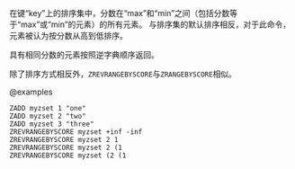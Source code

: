 在键“key”上的排序集中，分数在“max”和“min”之间（包括分数等于“max”或“min”的元素）的所有元素。
与排序集的默认排序相反，对于此命令，元素被认为按分数从高到低排序。

具有相同分数的元素按照逆字典顺序返回。

除了排序方式相反外，`ZREVRANGEBYSCORE`与`ZRANGEBYSCORE`相似。

@examples

```cli
ZADD myzset 1 "one"
ZADD myzset 2 "two"
ZADD myzset 3 "three"
ZREVRANGEBYSCORE myzset +inf -inf
ZREVRANGEBYSCORE myzset 2 1
ZREVRANGEBYSCORE myzset 2 (1
ZREVRANGEBYSCORE myzset (2 (1
```
